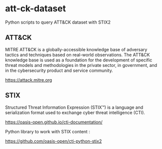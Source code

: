 # att-ck-dataset
Python scripts to query ATT&amp;CK dataset with STIX2

## ATT&CK

MITRE ATT&CK is a globally-accessible knowledge base of adversary tactics and techniques based on real-world observations. The ATT&CK knowledge base is used as a foundation for the development of specific threat models and methodologies in the private sector, in government, and in the cybersecurity product and service community.

https://attack.mitre.org

## STIX

Structured Threat Information Expression (STIX™) is a language and serialization format used to exchange cyber threat intelligence (CTI).

https://oasis-open.github.io/cti-documentation/

Python library to work with STIX content :

https://github.com/oasis-open/cti-python-stix2

